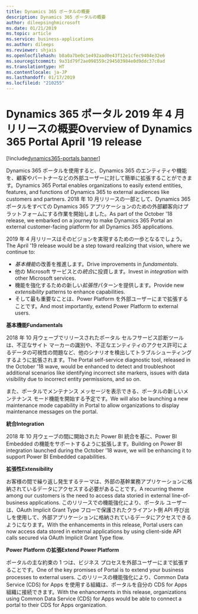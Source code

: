 ```yaml
---
title: Dynamics 365 ポータルの概要
description: Dynamics 365 ポータルの概要
author: dileepsinghmicrosoft
ms.date: 01/21/2019
ms.topic: article
ms.service: business-applications
ms.author: dileeps
ms.reviewer: shjais
ms.openlocfilehash: b8a0a7be0c1e492aad0e43f12e1cfec9404e32e6
ms.sourcegitcommit: 9a31d79f2ae098559c294503984e0d9ddc37c0ad
ms.translationtype: HT
ms.contentlocale: ja-JP
ms.lasthandoff: 01/17/2019
ms.locfileid: "210255"
---
```

# <a name="overview-of-dynamics-365-portal-april-19-release"></a><span data-ttu-id="e75c4-103">Dynamics 365 ポータル 2019 年 4 月リリースの概要</span><span class="sxs-lookup"><span data-stu-id="e75c4-103">Overview of Dynamics 365 Portal April '19 release</span></span>
[!include[dynamics365-portals banner](../includes/dynamics365-portals.md)]


<span data-ttu-id="e75c4-104">Dynamics 365 ポータルを使用すると、Dynamics 365 のエンティティや機能を、顧客やパートナーなどの外部ユーザーに対して簡単に拡張することができます。</span><span class="sxs-lookup"><span data-stu-id="e75c4-104">Dynamics 365 Portal enables organizations to easily extend entities, features, and functions of Dynamics 365 to external audiences like customers and partners.</span></span> <span data-ttu-id="e75c4-105">2018 年 10 月リリースの一部として、Dynamics 365 ポータルをすべての Dynamics 365 アプリケーションのための外部顧客向けプラットフォームにする作業を開始しました。</span><span class="sxs-lookup"><span data-stu-id="e75c4-105">As part of the October '18 release, we embarked on a journey to make Dynamics 365 Portal an external customer-facing platform for all Dynamics 365 applications.</span></span>

<span data-ttu-id="e75c4-106">2019 年 4 月リリースはそのビジョンを実現するための一歩となるでしょう。</span><span class="sxs-lookup"><span data-stu-id="e75c4-106">The April '19 release would be a step toward realizing that vision, where we continue to:</span></span>

- <span data-ttu-id="e75c4-107">*基本機能*の改善を推進します。</span><span class="sxs-lookup"><span data-stu-id="e75c4-107">Drive improvements in *fundamentals*.</span></span>
- <span data-ttu-id="e75c4-108">他の Microsoft サービスとの*統合*に投資します。</span><span class="sxs-lookup"><span data-stu-id="e75c4-108">Invest in *integration* with other Microsoft services.</span></span>
- <span data-ttu-id="e75c4-109">機能を強化するための新しい*拡張性*パターンを提供します。</span><span class="sxs-lookup"><span data-stu-id="e75c4-109">Provide new *extensibility* patterns to enhance capabilities.</span></span>
- <span data-ttu-id="e75c4-110">そして最も重要なことは、Power Platform を外部ユーザーにまで拡張することです。</span><span class="sxs-lookup"><span data-stu-id="e75c4-110">And most importantly, extend Power Platform to external users.</span></span>

<span data-ttu-id="e75c4-111">**基本機能**</span><span class="sxs-lookup"><span data-stu-id="e75c4-111">**Fundamentals**</span></span>

<span data-ttu-id="e75c4-112">2018 年 10 月ウェーブでリリースされたポータル セルフサービス診断ツールは、不正なサイト マーカーの識別や、不正なエンティティのアクセス許可によるデータの可視性の問題など、他のシナリオを検出してトラブルシューティングするように拡張されます。</span><span class="sxs-lookup"><span data-stu-id="e75c4-112">The Portal self-service diagnostic tool, released in the October '18 wave, would be enhanced to detect and troubleshoot additional scenarios like identifying incorrect site markers, issues with data visibility due to incorrect entity permissions, and so on.</span></span> 

<span data-ttu-id="e75c4-113">また、ポータルでメンテナンス メッセージを表示できる、ポータルの新しいメンテナンス モード機能を開始する予定です。</span><span class="sxs-lookup"><span data-stu-id="e75c4-113">We will also be launching a new maintenance mode capability in Portal to allow organizations to display maintenance messages on the portal.</span></span>

<span data-ttu-id="e75c4-114">**統合**</span><span class="sxs-lookup"><span data-stu-id="e75c4-114">**Integration**</span></span>

<span data-ttu-id="e75c4-115">2018 年 10 月ウェーブの間に開始された Power BI 統合を基に、Power BI Embedded の機能をサポートするように拡張します。</span><span class="sxs-lookup"><span data-stu-id="e75c4-115">Building on Power BI integration launched during the October '18 wave, we will be enhancing it to support Power BI Embedded capabilities.</span></span>

<span data-ttu-id="e75c4-116">**拡張性**</span><span class="sxs-lookup"><span data-stu-id="e75c4-116">**Extensibility**</span></span>

<span data-ttu-id="e75c4-117">お客様の間で繰り返し発生するテーマは、外部の基幹業務アプリケーションに格納されているデータにアクセスする必要があることです。</span><span class="sxs-lookup"><span data-stu-id="e75c4-117">A recurring theme among our customers is the need to access data storied in external line-of-business applications.</span></span> <span data-ttu-id="e75c4-118">このリリースでの機能強化により、ポータル ユーザーは、OAuth Implicit Grant Type フローで保護されたクライアント側 API 呼び出しを使用して、外部アプリケーションに格納されているデータにアクセスできるようになります。</span><span class="sxs-lookup"><span data-stu-id="e75c4-118">With the enhancements in this release, Portal users can now access data stored in external applications by using client-side API calls secured via OAuth Implicit Grant Type flow.</span></span>

<span data-ttu-id="e75c4-119">**Power Platform の拡張**</span><span class="sxs-lookup"><span data-stu-id="e75c4-119">**Extend Power Platform**</span></span>

<span data-ttu-id="e75c4-120">ポータルの主な約束の 1 つは、ビジネス プロセスを外部ユーザーにまで拡張することです。</span><span class="sxs-lookup"><span data-stu-id="e75c4-120">One of the key promises of Portal is to extend your business processes to external users.</span></span> <span data-ttu-id="e75c4-121">このリリースの機能強化により、Common Data Service (CDS) for Apps を使用する組織は、ポータルを自分の CDS for Apps 組織に接続できます。</span><span class="sxs-lookup"><span data-stu-id="e75c4-121">With the enhancements in this release, organizations using Common Data Service (CDS) for Apps would be able to connect a portal to their CDS for Apps organization.</span></span>
